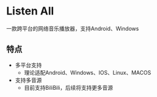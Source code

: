 # Listen All

一款跨平台的网络音乐播放器，支持Android、Windows

## 特点
* 多平台支持
  * 理论适配Android、Windows、IOS、Linux、MACOS
* 支持多音源
  * 目前支持BiliBili，后续将支持更多音源
